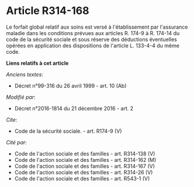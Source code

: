 # Article R314-168

Le forfait global relatif aux soins est versé à l'établissement par l'assurance maladie dans les conditions prévues aux
articles R. 174-9 à R. 174-14 du code de la sécurité sociale et sous réserve des déductions éventuelles opérées en
application des dispositions de l'article L. 133-4-4 du même code.

**Liens relatifs à cet article**

_Anciens textes_:

  - Décret n°99-316 du 26 avril 1999 - art. 10 (Ab)

_Modifié par_:

  - Décret n°2016-1814 du 21 décembre 2016 - art. 2

_Cite_:

  - Code de la sécurité sociale. - art. R174-9 (V)

_Cité par_:

  - Code de l'action sociale et des familles - art. R314-138 (V)
  - Code de l'action sociale et des familles - art. R314-162 (M)
  - Code de l'action sociale et des familles - art. R314-167 (V)
  - Code de l'action sociale et des familles - art. R314-26 (V)
  - Code de l'action sociale et des familles - art. R543-1 (V)
